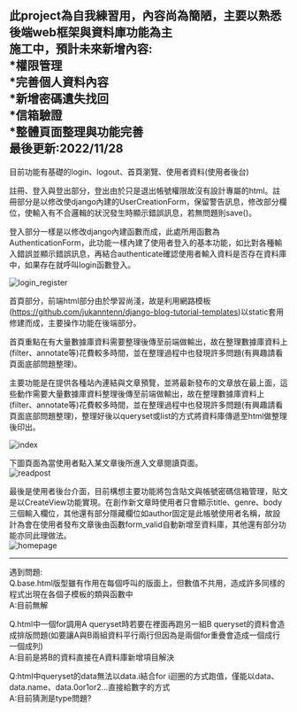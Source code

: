 此project為自我練習用，內容尚為簡陋，主要以熟悉後端web框架與資料庫功能為主  
施工中，預計未來新增內容:  
*權限管理  
*完善個人資料內容  
*新增密碼遺失找回  
*信箱驗證  
*整體頁面整理與功能完善  
最後更新:2022/11/28  
-----------------------------------------------------------------------------------------------------------------------------------------------------------------------------  
目前功能有基礎的login、logout、首頁瀏覽、使用者資料(使用者後台)

註冊、登入與登出部分，登出由於只是退出帳號權限故沒有設計專屬的html。註冊部分是以修改使django內建的UserCreationForm，保留警告訊息，修改部分欄位，使輸入有不合邏輯的狀況發生時顯示錯誤訊息，若無問題則save()。  

登入部分一樣是以修改django內建函數而成，此處所用函數為AuthenticationForm，此功能一樣內建了使用者登入的基本功能，如比對各種輸入錯誤並顯示錯誤訊息，再結合authenticate確認使用者輸入資料是否存在資料庫中，如果存在就呼叫login函數登入。  
  
  
  
![login_register](https://user-images.githubusercontent.com/87916115/204300522-b8c873f6-3eac-4b26-9355-7c8381c11158.png)  
  
  
  

首頁部分，前端html部分由於學習尚淺，故是利用網路模板(https://github.com/jukanntenn/django-blog-tutorial-templates)以static套用修建而成，主要操作功能在後端部分。  

首頁重點在有大量數據庫資料需要整理後傳至前端做輸出，故在整理數據庫資料上(filter、annotate等)花費較多時間，並在整理過程中也發現許多問題(有興趣請看頁面底部問題整理)。  

主要功能是在提供各種站內連結與文章預覽，並將最新發布的文章放在最上面，這些動作需要大量數據庫資料整理後傳至前端做輸出，故在整理數據庫資料上(filter、annotate等)花費較多時間，並在整理過程中也發現許多問題(有興趣請看頁面底部問題整理)，整理好後以queryset或list的方式將資料庫傳遞至html做整理後印出。  
  
    
![index](https://user-images.githubusercontent.com/87916115/204293930-fdd40fba-a743-4f4d-8f20-6b151f020e31.png)  
  
  
  
下圖頁面為當使用者點入某文章後所進入文章閱讀頁面。  
![readpost](https://user-images.githubusercontent.com/87916115/204293949-3f2726f9-f8cc-41fa-a9e2-c70dc975433e.png)

最後是使用者後台介面，目前構想主要功能將包含貼文與帳號密碼信箱管理，貼文是以CreateView功能實現。在創作新文章時使用者只會顯示title、genre、body三個輸入欄位，其他還有部分隱藏欄位如author固定是此帳號使用者名稱，故設計為會在使用者發布文章後由函數form_valid自動新增至資料庫，其他還有部分功能亦同此理做法。  
![homepage](https://user-images.githubusercontent.com/87916115/204299242-dda93e96-ef69-49ab-81a2-caf402a6bb25.png)








-----------------------------------------------------------------------------------------------------------------------------------------------------------------------------  
遇到問題:  
Q.base.html版型雖有作用在每個呼叫的版面上，但數值不共用，造成許多同樣的程式出現在各個子模板的類與函數中  
A:目前無解

Q.html中一個for調用A queryset時若要在裡面再跑另一組B queryset的資料會造成排版問題(如要讓A與B兩組資料平行兩行但因為是兩個for重疊會造成一個成行一個成列)  
A:目前是將B的資料直接在A資料庫新增項目解決

Q:html中queryset的data無法以data.i結合for i迴圈的方式跑值，僅能以data、data.name、data.0or1or2...直接給數字的方式  
A:目前猜測是type問題?
